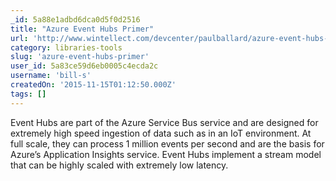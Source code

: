 ```yaml
---
_id: 5a88e1adbd6dca0d5f0d2516
title: "Azure Event Hubs Primer"
url: 'http://www.wintellect.com/devcenter/paulballard/azure-event-hubs-primer'
category: libraries-tools
slug: 'azure-event-hubs-primer'
user_id: 5a83ce59d6eb0005c4ecda2c
username: 'bill-s'
createdOn: '2015-11-15T01:12:50.000Z'
tags: []
---
```


Event Hubs are part of the Azure Service Bus service and are designed for extremely high speed ingestion of data such as in an IoT environment.  At full scale, they can process 1 million events per second and are the basis for Azure’s Application Insights service.  Event Hubs implement a stream model that can be highly scaled with extremely low latency.
